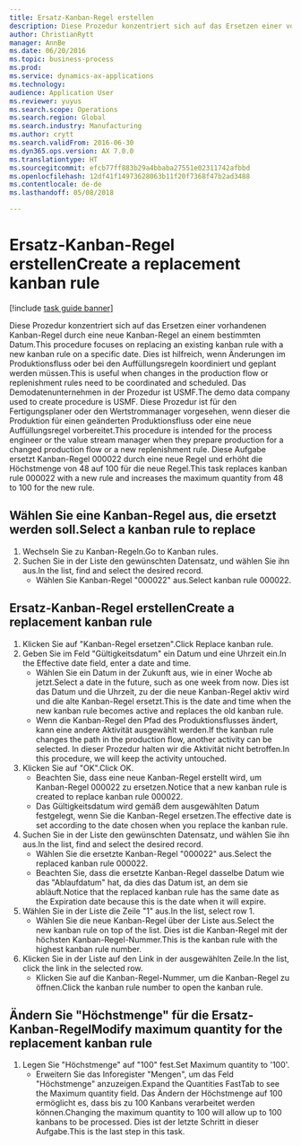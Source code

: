 ```yaml
--- 
title: Ersatz-Kanban-Regel erstellen
description: Diese Prozedur konzentriert sich auf das Ersetzen einer vorhandenen Kanban-Regel durch eine neue Kanban-Regel an einem bestimmten Datum.
author: ChristianRytt
manager: AnnBe
ms.date: 06/20/2016
ms.topic: business-process
ms.prod: 
ms.service: dynamics-ax-applications
ms.technology: 
audience: Application User
ms.reviewer: yuyus
ms.search.scope: Operations
ms.search.region: Global
ms.search.industry: Manufacturing
ms.author: crytt
ms.search.validFrom: 2016-06-30
ms.dyn365.ops.version: AX 7.0.0
ms.translationtype: HT
ms.sourcegitcommit: efcb77ff883b29a4bbaba27551e02311742afbbd
ms.openlocfilehash: 12df41f14973628063b11f20f7368f47b2ad3488
ms.contentlocale: de-de
ms.lasthandoff: 05/08/2018

---
```

# <a name="create-a-replacement-kanban-rule"></a><span data-ttu-id="41e7e-103">Ersatz-Kanban-Regel erstellen</span><span class="sxs-lookup"><span data-stu-id="41e7e-103">Create a replacement kanban rule</span></span>

[!include [task guide banner](../../includes/task-guide-banner.md)]

<span data-ttu-id="41e7e-104">Diese Prozedur konzentriert sich auf das Ersetzen einer vorhandenen Kanban-Regel durch eine neue Kanban-Regel an einem bestimmten Datum.</span><span class="sxs-lookup"><span data-stu-id="41e7e-104">This procedure focuses on replacing an existing kanban rule with a new kanban rule on a specific date.</span></span> <span data-ttu-id="41e7e-105">Dies ist hilfreich, wenn Änderungen im Produktionsfluss oder bei den Auffüllungsregeln koordiniert und geplant werden müssen.</span><span class="sxs-lookup"><span data-stu-id="41e7e-105">This is useful when changes in the production flow or replenishment rules need to be coordinated and scheduled.</span></span> <span data-ttu-id="41e7e-106">Das Demodatenunternehmen in der Prozedur ist USMF.</span><span class="sxs-lookup"><span data-stu-id="41e7e-106">The demo data company used to create procedure is USMF.</span></span> <span data-ttu-id="41e7e-107">Diese Prozedur ist für den Fertigungsplaner oder den Wertstrommanager vorgesehen, wenn dieser die Produktion für einen geänderten Produktionsfluss oder eine neue Auffüllungsregel vorbereitet.</span><span class="sxs-lookup"><span data-stu-id="41e7e-107">This procedure is intended for the process engineer or the value stream manager when they prepare production for a changed production flow or a new replenishment rule.</span></span> <span data-ttu-id="41e7e-108">Diese Aufgabe ersetzt Kanban-Regel 000022 durch eine neue Regel und erhöht die Höchstmenge von 48 auf 100 für die neue Regel.</span><span class="sxs-lookup"><span data-stu-id="41e7e-108">This task replaces kanban rule 000022 with a new rule and increases the maximum quantity from 48 to 100 for the new rule.</span></span>


## <a name="select-a-kanban-rule-to-replace"></a><span data-ttu-id="41e7e-109">Wählen Sie eine Kanban-Regel aus, die ersetzt werden soll.</span><span class="sxs-lookup"><span data-stu-id="41e7e-109">Select a kanban rule to replace</span></span>
1. <span data-ttu-id="41e7e-110">Wechseln Sie zu Kanban-Regeln.</span><span class="sxs-lookup"><span data-stu-id="41e7e-110">Go to Kanban rules.</span></span>
2. <span data-ttu-id="41e7e-111">Suchen Sie in der Liste den gewünschten Datensatz, und wählen Sie ihn aus.</span><span class="sxs-lookup"><span data-stu-id="41e7e-111">In the list, find and select the desired record.</span></span>
    * <span data-ttu-id="41e7e-112">Wählen Sie Kanban-Regel "000022" aus.</span><span class="sxs-lookup"><span data-stu-id="41e7e-112">Select kanban rule 000022.</span></span>  

## <a name="create-a-replacement-kanban-rule"></a><span data-ttu-id="41e7e-113">Ersatz-Kanban-Regel erstellen</span><span class="sxs-lookup"><span data-stu-id="41e7e-113">Create a replacement kanban rule</span></span>
1. <span data-ttu-id="41e7e-114">Klicken Sie auf "Kanban-Regel ersetzen".</span><span class="sxs-lookup"><span data-stu-id="41e7e-114">Click Replace kanban rule.</span></span>
2. <span data-ttu-id="41e7e-115">Geben Sie im Feld "Gültigkeitsdatum" ein Datum und eine Uhrzeit ein.</span><span class="sxs-lookup"><span data-stu-id="41e7e-115">In the Effective date field, enter a date and time.</span></span>
    * <span data-ttu-id="41e7e-116">Wählen Sie ein Datum in der Zukunft aus, wie in einer Woche ab jetzt.</span><span class="sxs-lookup"><span data-stu-id="41e7e-116">Select a date in the future, such as one week from now.</span></span> <span data-ttu-id="41e7e-117">Dies ist das Datum und die Uhrzeit, zu der die neue Kanban-Regel aktiv wird und die alte Kanban-Regel ersetzt.</span><span class="sxs-lookup"><span data-stu-id="41e7e-117">This is the date and time when the new kanban rule becomes active and replaces the old kanban rule.</span></span>  
    * <span data-ttu-id="41e7e-118">Wenn die Kanban-Regel den Pfad des Produktionsflusses ändert, kann eine andere Aktivität ausgewählt werden.</span><span class="sxs-lookup"><span data-stu-id="41e7e-118">If the kanban rule changes the path in the production flow,  another activity can be selected.</span></span>  <span data-ttu-id="41e7e-119">In dieser Prozedur halten wir die Aktivität nicht betroffen.</span><span class="sxs-lookup"><span data-stu-id="41e7e-119">In this procedure, we will keep the activity untouched.</span></span>  
3. <span data-ttu-id="41e7e-120">Klicken Sie auf "OK".</span><span class="sxs-lookup"><span data-stu-id="41e7e-120">Click OK.</span></span>
    * <span data-ttu-id="41e7e-121">Beachten Sie, dass eine neue Kanban-Regel erstellt wird, um Kanban-Regel 000022 zu ersetzen.</span><span class="sxs-lookup"><span data-stu-id="41e7e-121">Notice that a new kanban rule is created to replace kanban rule 000022.</span></span>  
    * <span data-ttu-id="41e7e-122">Das Gültigkeitsdatum wird gemäß dem ausgewählten Datum festgelegt, wenn Sie die Kanban-Regel ersetzen.</span><span class="sxs-lookup"><span data-stu-id="41e7e-122">The effective date is set according to the date chosen when you replace the kanban rule.</span></span>  
4. <span data-ttu-id="41e7e-123">Suchen Sie in der Liste den gewünschten Datensatz, und wählen Sie ihn aus.</span><span class="sxs-lookup"><span data-stu-id="41e7e-123">In the list, find and select the desired record.</span></span>
    * <span data-ttu-id="41e7e-124">Wählen Sie die ersetzte Kanban-Regel "000022" aus.</span><span class="sxs-lookup"><span data-stu-id="41e7e-124">Select the replaced kanban rule 000022.</span></span>  
    * <span data-ttu-id="41e7e-125">Beachten Sie, dass die ersetzte Kanban-Regel dasselbe Datum wie das "Ablaufdatum" hat, da dies das Datum ist, an dem sie abläuft.</span><span class="sxs-lookup"><span data-stu-id="41e7e-125">Notice that the replaced kanban rule has the same date as the Expiration date because this is the date when it will expire.</span></span>  
5. <span data-ttu-id="41e7e-126">Wählen Sie in der Liste die Zeile "1" aus.</span><span class="sxs-lookup"><span data-stu-id="41e7e-126">In the list, select row 1.</span></span>
    * <span data-ttu-id="41e7e-127">Wählen Sie die neue Kanban-Regel über der Liste aus.</span><span class="sxs-lookup"><span data-stu-id="41e7e-127">Select the new kanban rule on top of the list.</span></span> <span data-ttu-id="41e7e-128">Dies ist die Kanban-Regel mit der höchsten Kanban-Regel-Nummer.</span><span class="sxs-lookup"><span data-stu-id="41e7e-128">This is the kanban rule with the highest kanban rule number.</span></span>  
6. <span data-ttu-id="41e7e-129">Klicken Sie in der Liste auf den Link in der ausgewählten Zeile.</span><span class="sxs-lookup"><span data-stu-id="41e7e-129">In the list, click the link in the selected row.</span></span>
    * <span data-ttu-id="41e7e-130">Klicken Sie auf die Kanban-Regel-Nummer, um die Kanban-Regel zu öffnen.</span><span class="sxs-lookup"><span data-stu-id="41e7e-130">Click the kanban rule number to open the kanban rule.</span></span>  

## <a name="modify-maximum-quantity-for-the-replacement-kanban-rule"></a><span data-ttu-id="41e7e-131">Ändern Sie "Höchstmenge" für die Ersatz-Kanban-Regel</span><span class="sxs-lookup"><span data-stu-id="41e7e-131">Modify maximum quantity for the replacement kanban rule</span></span>
1. <span data-ttu-id="41e7e-132">Legen Sie "Höchstmenge" auf "100" fest.</span><span class="sxs-lookup"><span data-stu-id="41e7e-132">Set Maximum quantity to '100'.</span></span>
    * <span data-ttu-id="41e7e-133">Erweitern Sie das Inforegister "Mengen", um das Feld "Höchstmenge" anzuzeigen.</span><span class="sxs-lookup"><span data-stu-id="41e7e-133">Expand the Quantities FastTab to see the Maximum quantity field.</span></span> <span data-ttu-id="41e7e-134">Das Ändern der Höchstmenge auf 100 ermöglicht es, dass bis zu 100 Kanbans verarbeitet werden können.</span><span class="sxs-lookup"><span data-stu-id="41e7e-134">Changing the maximum quantity to 100 will allow up to 100 kanbans to be processed.</span></span>    <span data-ttu-id="41e7e-135">Dies ist der letzte Schritt in dieser Aufgabe.</span><span class="sxs-lookup"><span data-stu-id="41e7e-135">This is the last step in this task.</span></span>  


